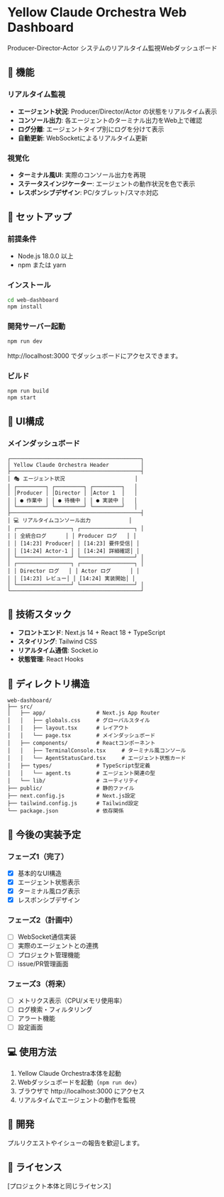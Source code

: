 # Yellow Claude Orchestra Web Dashboard

Producer-Director-Actor システムのリアルタイム監視Webダッシュボード

## 🎯 機能

### リアルタイム監視
- **エージェント状況**: Producer/Director/Actor の状態をリアルタイム表示
- **コンソール出力**: 各エージェントのターミナル出力をWeb上で確認
- **ログ分離**: エージェントタイプ別にログを分けて表示
- **自動更新**: WebSocketによるリアルタイム更新

### 視覚化
- **ターミナル風UI**: 実際のコンソール出力を再現
- **ステータスインジケーター**: エージェントの動作状況を色で表示
- **レスポンシブデザイン**: PC/タブレット/スマホ対応

## 🚀 セットアップ

### 前提条件
- Node.js 18.0.0 以上
- npm または yarn

### インストール
```bash
cd web-dashboard
npm install
```

### 開発サーバー起動
```bash
npm run dev
```

http://localhost:3000 でダッシュボードにアクセスできます。

### ビルド
```bash
npm run build
npm start
```

## 🎨 UI構成

### メインダッシュボード
```
┌─────────────────────────────────────────┐
│ Yellow Claude Orchestra Header          │
├─────────────────────────────────────────┤
│ 🎭 エージェント状況                      │
│ ┌─────────┐ ┌─────────┐ ┌─────────┐   │
│ │Producer │ │Director │ │Actor 1  │   │
│ │ ● 作業中 │ │ ● 待機中 │ │ ● 実装中 │   │
│ └─────────┘ └─────────┘ └─────────┘   │
├─────────────────────────────────────────┤
│ 💻 リアルタイムコンソール出力            │
│ ┌─────────────────┐ ┌─────────────────┐ │
│ │ 全統合ログ      │ │ Producer ログ   │ │
│ │ [14:23] Producer│ │ [14:23] 要件受信│ │
│ │ [14:24] Actor-1 │ │ [14:24] 詳細確認│ │
│ └─────────────────┘ └─────────────────┘ │
│ ┌─────────────────┐ ┌─────────────────┐ │
│ │ Director ログ   │ │ Actor ログ      │ │
│ │ [14:23] レビュー│ │ [14:24] 実装開始│ │
│ └─────────────────┘ └─────────────────┘ │
└─────────────────────────────────────────┘
```

## 🔧 技術スタック

- **フロントエンド**: Next.js 14 + React 18 + TypeScript
- **スタイリング**: Tailwind CSS
- **リアルタイム通信**: Socket.io
- **状態管理**: React Hooks

## 📁 ディレクトリ構造

```
web-dashboard/
├── src/
│   ├── app/                # Next.js App Router
│   │   ├── globals.css     # グローバルスタイル
│   │   ├── layout.tsx      # レイアウト
│   │   └── page.tsx        # メインダッシュボード
│   ├── components/         # Reactコンポーネント
│   │   ├── TerminalConsole.tsx     # ターミナル風コンソール
│   │   └── AgentStatusCard.tsx     # エージェント状態カード
│   ├── types/              # TypeScript型定義
│   │   └── agent.ts        # エージェント関連の型
│   └── lib/                # ユーティリティ
├── public/                 # 静的ファイル
├── next.config.js          # Next.js設定
├── tailwind.config.js      # Tailwind設定
└── package.json            # 依存関係
```

## 🎯 今後の実装予定

### フェーズ1（完了）
- [x] 基本的なUI構造
- [x] エージェント状態表示
- [x] ターミナル風ログ表示
- [x] レスポンシブデザイン

### フェーズ2（計画中）
- [ ] WebSocket通信実装
- [ ] 実際のエージェントとの連携
- [ ] プロジェクト管理機能
- [ ] issue/PR管理画面

### フェーズ3（将来）
- [ ] メトリクス表示（CPU/メモリ使用率）
- [ ] ログ検索・フィルタリング
- [ ] アラート機能
- [ ] 設定画面

## 💻 使用方法

1. Yellow Claude Orchestra本体を起動
2. Webダッシュボードを起動（`npm run dev`）
3. ブラウザで http://localhost:3000 にアクセス
4. リアルタイムでエージェントの動作を監視

## 🤝 開発

プルリクエストやイシューの報告を歓迎します。

## 📄 ライセンス

[プロジェクト本体と同じライセンス]